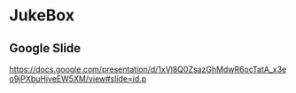 # JukeBox
## Google Slide
https://docs.google.com/presentation/d/1xVl8Q0ZsazGhMdwR6ocTatA_x3eo9jPXbuHjveEW5XM/view#slide=id.p
